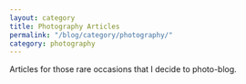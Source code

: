 ```yaml
---
layout: category
title: Photography Articles
permalink: "/blog/category/photography/"
category: photography
---
```


Articles for those rare occasions that I decide to photo-blog.
